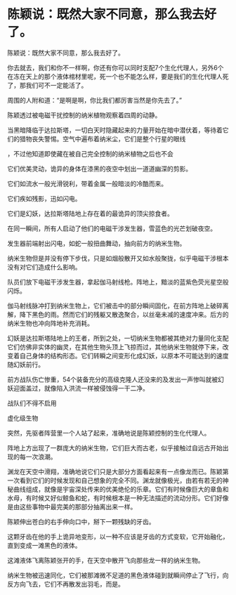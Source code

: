 # 陈颖说：既然大家不同意，那么我去好了。

陈颖说：既然大家不同意，那么我去好了。

你去就去，我们和你不一样啊，你还有你可以同时支配7个生化代理人，另外6个在冻在天上的那个液体棺材里呢，死一个也不能怎么样，要是我们的生化代理人死了，那我们可不一定能活了。

周围的人附和道：“是啊是啊，你比我们都厉害当然是你先去了。”

陈颖透过被电磁干扰控制的纳米植物观察着四周的动静。

当黑暗降临于达拉斯塔，一切白天时隐藏起来的力量开始在暗中潜伏着，等待着它们的猎物丧失警惕。空气中遍布着纳米尘，它们是整个行星的眼线

，不过他知道即使藏在被自己完全控制的纳米植物之后也不会

它们优美灵动，诡异的身体在漆黑的夜空中划出一道道幽深的剪影。

它们如流水一般光滑锐利，带着金属一般暗淡的冷酷而来。

它们疾如残影，迅如闪电。

它们是幻妖，达拉斯塔陆地上存在着的最诡异的顶尖掠食者。

在同一瞬间，所有人启动了他们的电磁干涉发生器，雪蓝色的光芒划破夜空。

发生器前端射出闪电，如蛇一般扭曲舞动，抽向前方的纳米生物。

纳米生物但是并没有停下步伐，只是如烟般散开又如水般聚拢，似乎电磁干涉根本没有对它们造成什么影响。

队员们放下电磁干涉发生器，拿起伽马射线枪。阵地上，黯淡的蓝紫色荧光星空般闪烁。

伽马射线脉冲打到纳米生物上，它们被击中的部分瞬间固化，在前方阵地上破碎离解，降下黑色的雨。然而它们的残躯又散逸聚合，以丝毫未减的速度冲来。后方的纳米生物也冲向阵地补充消耗。

幻妖是达拉斯塔陆地上的王者，所到之处，一切纳米生物都被其绝对力量同化支配它们仿佛非实体的幽灵，在其他生物头顶上飞掠而过，其他纳米生物就停下来，改变着自己身体的结构形态。它们转瞬之间变形化成幻妖，以原本不可能达到的速度随幻妖前行。

前方战队伤亡惨重，54个装备充分的高级克隆人还没来的及发出一声惨叫就被幻妖迎面盖过，就像陷入洪流一样被侵蚀得一干二净。

战队们不得不启用

虚化级生物

突然，先驱者阵营里一个人站了起来，准确地说是陈颖控制的生化代理人。

阵地上方出现了一群庞大的纳米生物，它们巨大而古老，似乎接触过自远古开始出现的每一次浪潮。

渊龙在天空中滑翔，准确地说它们只是大部分方面看起来有一点像龙而已。陈颖第一次看到它们的时候发现和自己想象的完全不同。渊龙就像极光，由若有若无的神秘曲线组成，就像是宇宙深处传来的优美绝伦的乐章。它们有时候像巨大的章鱼和水母，有时候又好似鲸鱼和蛇，有时候根本是一种无法描述的流动分形。它们好像是由这些事物中最完美的那部分抽离出来一样。

陈颖伸出苍白的右手伸向口中，掰下一颗残缺的牙齿。

这颗牙齿在他的手上诡异地变形，以一种不应该是牙齿的方式变软，它开始融化，直到变成一滩黑色的液体。

这滩液体飞离陈颖张开的手，在天空中散开飞向那些龙一样的纳米生物。

纳米生物被迅速同化，它们被那滩微不足道的黑色液体碰到就瞬间停止了飞行，向反方向飞去，它们不再散发出羽毛，而是。





